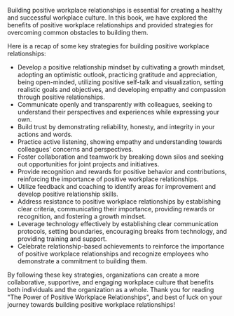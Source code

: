 
Building positive workplace relationships is essential for creating a healthy and successful workplace culture. In this book, we have explored the benefits of positive workplace relationships and provided strategies for overcoming common obstacles to building them.

Here is a recap of some key strategies for building positive workplace relationships:

* Develop a positive relationship mindset by cultivating a growth mindset, adopting an optimistic outlook, practicing gratitude and appreciation, being open-minded, utilizing positive self-talk and visualization, setting realistic goals and objectives, and developing empathy and compassion through positive relationships.
* Communicate openly and transparently with colleagues, seeking to understand their perspectives and experiences while expressing your own.
* Build trust by demonstrating reliability, honesty, and integrity in your actions and words.
* Practice active listening, showing empathy and understanding towards colleagues' concerns and perspectives.
* Foster collaboration and teamwork by breaking down silos and seeking out opportunities for joint projects and initiatives.
* Provide recognition and rewards for positive behavior and contributions, reinforcing the importance of positive workplace relationships.
* Utilize feedback and coaching to identify areas for improvement and develop positive relationship skills.
* Address resistance to positive workplace relationships by establishing clear criteria, communicating their importance, providing rewards or recognition, and fostering a growth mindset.
* Leverage technology effectively by establishing clear communication protocols, setting boundaries, encouraging breaks from technology, and providing training and support.
* Celebrate relationship-based achievements to reinforce the importance of positive workplace relationships and recognize employees who demonstrate a commitment to building them.

By following these key strategies, organizations can create a more collaborative, supportive, and engaging workplace culture that benefits both individuals and the organization as a whole. Thank you for reading "The Power of Positive Workplace Relationships", and best of luck on your journey towards building positive workplace relationships!
